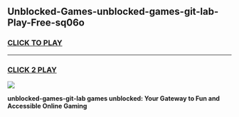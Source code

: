 
## Unblocked-Games-unblocked-games-git-lab-Play-Free-sq06o
<h3>
<a href="https://premium76.site?title=unblocked-games-git-lab&ref=10A">CLICK TO PLAY</a></h3>
<hr>

<h3>
<a href="https://premium76.site?title=unblocked-games-git-lab&ref=10A">CLICK 2 PLAY</a>
  
</h3>

<a href="https://premium76.site?title=unblocked-games-git-lab&ref=10A"><img src="https://clearcache.store/games.png"></a>


**unblocked-games-git-lab games unblocked: Your Gateway to Fun and Accessible Online Gaming**
